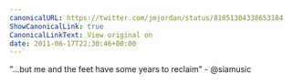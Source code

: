```yaml
---
canonicalURL: https://twitter.com/jmjordan/status/81851304338653184
ShowCanonicalLink: true
CanonicalLinkText: View original on
date: 2011-06-17T22:30:46+00:00
---
```

"…but me and the feet have some years to reclaim" - @siamusic